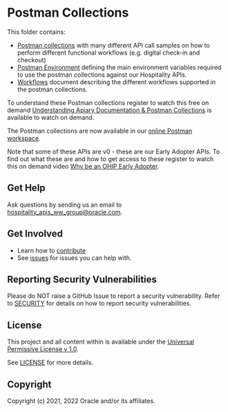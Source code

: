 # Postman Collections

This folder contains:

- [Postman collections](https://www.postman.com/collection/) with many different API call samples on how to perform different functional workflows (e.g. digital check-in and checkout)
- [Postman Environment](https://learning.postman.com/docs/sending-requests/managing-environments) defining the main environment variables required to use the postman collections against our Hospitality APIs.
- [Workflows](WORKFLOWS.md) document describing the different workflows supported in the  postman collections.

To understand these Postman collections register to watch this free on demand  [Understanding Apiary Documentation & Postman Collections](https://go.oracle.com/LP=105035?elqCampaignId=281803&src1=:ow:o:p:po:::&intcmp=BUMK201218P00049:ow:o:p:po) is available to watch on demand.

The Postman collections are now available in our [online Postman workspace](https://www.postman.com/hospitalityapis/workspace/oracle-hospitality-apis/overview).

Note that some of these APIs are v0 - these are our Early Adopter APIs.  To find out what these are and how to get access to these register to watch this on demand video [Why be an OHIP Early Adopter](https://go.oracle.com/LP=105035?elqCampaignId=281803&src1=:ow:o:p:po:::&intcmp=BUMK201218P00049:ow:o:p:po).

## Get Help

Ask questions by sending us an email to <hospitality_apis_ww_group@oracle.com>.

## Get Involved

- Learn how to [contribute](../CONTRIBUTING.md)
- See [issues](https://github.com/oracle/hospitality-api-docs/issues) for issues you can help with.

## Reporting Security Vulnerabilities

Please do NOT raise a GitHub Issue to report a security vulnerability. Refer to [SECURITY](../SECURITY.md) for details on how to report security vulnerabilities.

## License

This project and all content within is available under the [Universal Permissive License v 1.0](http://oss.oracle.com/licenses/upl).

See [LICENSE](../LICENSE.txt) for more details.

## Copyright

Copyright (c) 2021, 2022 Oracle and/or its affiliates.

